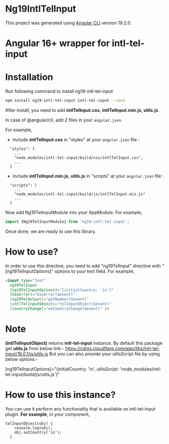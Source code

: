 # Ng19IntlTelInput

This project was generated using [Angular CLI](https://github.com/angular/angular-cli) version 19.2.0.


# Angular 16+ wrapper for intl-tel-input

# Installation

Run following command to install ng19-intl-tel-input

```sh
npm install ng19-intl-tel-input intl-tel-input --save
```

After install, you need to add **intlTelInput.css**, **intlTelInput.min.js**, **utils.js**.

In case of @angular/cli, add 2 files in your `angular.json`. 

For example,

- Include **intlTelInput.css** in "styles" at your `angular.json` file  :
```
  "styles": [
    ...
    "node_modules/intl-tel-input/build/css/intlTelInput.css",
    ...
  ]
```

- Include **intlTelInput.min.js**, **utils.js** in "scripts" at your `angular.json` file  :
```
  "scripts": [
    ...
    "node_modules/intl-tel-input/build/js/intlTelInput.min.js"
    ...
  ]
```


Now add Ng19TelInputModule into your AppModule. For example,

```js
import {Ng19TelInputModule} from 'ng19-intl-tel-input';
```

Once done, we are ready to use this library.

# How to use?

In order to use this directive, you need to add "ng19TelInput" directive with "[ng19TelInputOptions]" options to your text field. For example,

```html
<input type="text"
  ng19TelInput
  [ng19TelInputOptions]="{initialCountry: 'in'}"
  (hasError)="hasError($event)"
  (ng19TelOutput)="getNumber($event)"
  (intlTelInputObject)="telInputObject($event)"
  (countryChange)="onCountryChange($event)" />
```

# Note
**(intlTelInputObject)** returns **intl-tel-input** instance.
By default this package get **utils.js** from below link:-
https://cdnjs.cloudflare.com/ajax/libs/intl-tel-input/16.0.1/js/utils.js
But you can also provide your utilsScript file by using below options:-

[ng19TelInputOptions]="{initialCountry: 'in', utilsScript: 'node_modules/intl-tel-input/build/js/utils.js'}"

# How to use this instance?
You can use it perform any functionality that is available on intl-tel-input plugin. **For example**, in your component,
```
telInputObject(obj) {
    console.log(obj);
    obj.setCountry('in');
  }
```
